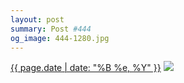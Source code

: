 ```yaml
---
layout: post
summary: Post #444
og_image: 444-1280.jpg
---
```


<p>
  <time><a href="/444">{{ page.date | date: "%B %e, %Y" }}</a></time>
  <a href="/444"><img src="{{ site.assets_url }}/444-640.jpg" srcset="{{ site.assets_url }}/444-1280.jpg 1280w, {{ site.assets_url }}/444-960.jpg 960w, {{ site.assets_url }}/444-640.jpg 640w, {{ site.assets_url }}/444-320.jpg 320w" sizes="(min-width: 700px) 50vw, calc(100vw - 2rem)" /></a>
</p>
